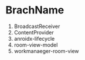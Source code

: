 # BrachName

1. BroadcastReceiver
2. ContentProvider
3. anroidx-lifecycle
4. room-view-model
5. workmanaeger-room-view
